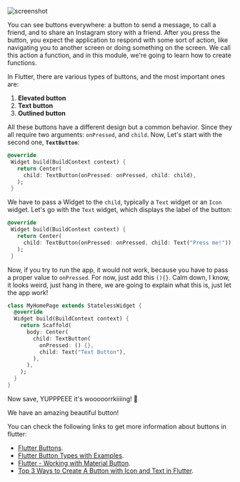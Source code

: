 ![screenshot](https://lh3.googleusercontent.com/fYHrszVlofKouua7Oy3Wsa3CujcWI0l_PuqPlDXmLvCrZeCNRpQ70xNYTklZFh1MJfOeBe4xKV3tRnLSrt6kVsRjMQxFBwCzs8FjuwPGswCEtpoIL-8U7-6qvZQCqLlNQbkcHrq_)

You can see buttons everywhere: a button to send a message, to call a friend, and to share an Instagram story with a friend. After you press the button, you expect the application to respond with some sort of action, like navigating you to another screen or doing something on the screen. We call this action a function, and in this module, we're going to learn how to create functions.

In Flutter, there are various types of buttons, and the most important ones are:

1. **Elevated button**
2. **Text button**
3. **Outlined button**

All these buttons have a different design but a common behavior. Since they all require two arguments: `onPressed`, and `child`.
Now, Let's start with the second one, **`TextButton`**:

```dart
@override
 Widget build(BuildContext context) {
   return Center(
     child: TextButton(onPressed: onPressed, child: child),
   );
 }
```

We have to pass a Widget to the `child`, typically a `Text` widget or an `Icon` widget. Let's go with the `Text` widget, which displays the label of the button:

```dart
@override
 Widget build(BuildContext context) {
   return Center(
     child: TextButton(onPressed: onPressed, child: Text("Press me!")),
   );
 }
```

Now, if you try to run the app, it would not work, because you have to pass a proper value to `onPressed`. For now, just add this `(){}`. Calm down, I know, it looks weird, just hang in there, we are going to explain what this is, just let the app work!

```dart
class MyHomePage extends StatelessWidget {
  @override
  Widget build(BuildContext context) {
    return Scaffold(
      body: Center(
        child: TextButton(
          onPressed: () {},
          child: Text("Text Button"),
        ),
      ),
    );
  }
}
```

Now save, YUPPPEEE it's wooooorrkiiiing! 🤩

We have an amazing beautiful button!

You can check the following links to get more information about buttons in flutter:

- [Flutter Buttons](https://www.javatpoint.com/flutter-buttons).
- [Flutter Button Types with Examples](https://medium.com/app-dev-community/flutter-button-types-with-examples-10ae487621a3).
- [Flutter - Working with Material Button](https://www.geeksforgeeks.org/flutter-working-with-material-button/).
- [Top 3 Ways to Create A Button with Icon and Text in Flutter](https://www.flutterbeads.com/button-with-icon-and-text-flutter/).

